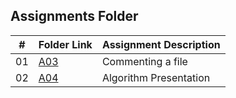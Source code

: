 ##  Assignments Folder

|   #   | Folder Link | Assignment Description |
| :---: | ----------- | ---------------------- |
|   01  |[A03](https://github.com/BishopSwearingen/3013-Algorithms-Swearingen/tree/main/Assignments/A03)|     Commenting a file                   |
|   02  |[A04](https://github.com/BishopSwearingen/3013-Algorithms-Swearingen/tree/main/Assignments/A04)|   Algorithm Presentation    |
